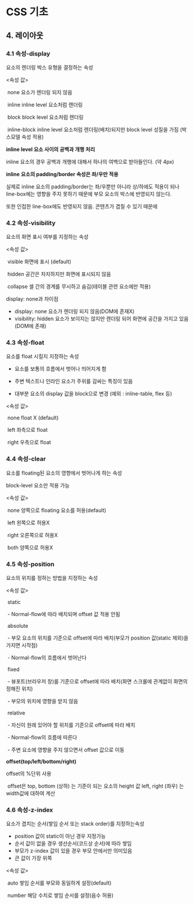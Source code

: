 # CSS 기초

## 4. 레이아웃

### 4.1 속성-display

요소의 렌더링 박스 유형을 결정하는 속성

<속성 값>

​	none				요소가 렌더링 되지 않음

​	inline				inline level 요소처럼 렌더링

​	block				block level 요소처럼 렌더링

​	inline-block	 inline level 요소처럼 렌더링(배치)되지만 block level 성질을 가짐 (박스모델 속성 적용)



**inline level 요소 사이의 공백과 개행 처리**

inline 요소의 경우 공백과 개행에 대해서 하나의 여백으로 받아들인다. (약 4px)



**inline 요소의 padding/border 속성은 좌/우만 적용**

실제로 inline 요소의 padding/border는 좌/우뿐만 아니라 상/하에도 적용이 되나 line-box에는 영향을 주지 못하기 때문에 부모 요소의 박스에 반영되지 않는다.

또한 인접한 line-box에도 반영되지 않음. 콘텐츠가 겹칠 수 있기 때문에



### 4.2 속성-visibility

요소의 화면 표시 여부를 지정하는 속성

<속성 값>

​	visible	화면에 표시 (default)

​	hidden	공간은 차지하지만 화면에 표시되지 않음

​	collapse	셀 간의 경계를 무시하고 숨김(테이블 관련 요소에만 적용)



display: none과 차이점

- display: none		요소가 렌더링 되지 않음(DOM에 존재X)
- visibility: hidden	요소가 보이지는 않지만 렌더링 되어 화면에 공간을 가지고 있음(DOM에 존재)



### 4.3 속성-float

요소를 float 시킬지 지정하는 속성

- 요소를 보통의 흐름에서 벗어나 띄어지게 함

- 주변 텍스트나 인라인 요소가 주위를 감싸는 특징이 있음
- 대부분 요소의 display 값을 block으로 변경 (예외 : inline-table, flex 등)

<속성 값>

​	none	float X (default)

​	left		좌측으로 float

​	right	 우측으로 float



### 4.4 속성-clear

요소를 floating된 요소의 영향에서 벗어나게 하는 속성

block-level 요소만 적용 가능

<속성 값>

​	none	양쪽으로 floating 요소를 허용(default)

​	left		왼쪽으로 허용X

​	right	오른쪽으로 허용X

​	both	양쪽으로 허용X



### 4.5 속성-position

요소의 위치를 정하는 방법을 지정하는 속성

<속성 값>

​	static

​		-	Normal-flow에 따라 배치되며 offset 값 적용 안됨

​	absolute	

​		-	부모 요소의 위치를 기준으로 offset에 따라 배치(부모가 position 값(static 제외)을 가지면 시작점)

​		-	Normal-flow의 흐름에서 벗어난다

​	fixed

​		-	뷰포트(브라우저 창)를 기준으로 offset에 따라 배치(화면 스크롤에 관계없이 화면의 정해진 위치)

​		- 	부모의 위치에 영향을 받지 않음

​	relative

​		-	자신이 원래 있어야 할 위치를 기준으로 offset에 따라 배치

​		-	Normal-flow의 흐름에 따른다

​		-	주변 요소에 영향을 주지 않으면서 offset 값으로 이동



**offset(top/left/bottom/right)**

offset의 %단위 사용

​	offset은 top, bottom (상하) 는 기준이 되는 요소의 height 값 left, right (좌우) 는 width값에 대하여 계산



### 4.6 속성-z-index

요소가 겹치는 순서(쌓임 순서 또는 stack order)를 지정하는속성

- position 값이 static이 아닌 경우 지정가능
- 순서 값이 없을 경우 생선순서(코드상 순서)에 따라 쌓임
- 부모가 z-index 값이 있을 경우 부모 안에서만 의미있음
- 큰 값이 가장 위쪽

<속성 값>

​	auto		 쌓임 순서를 부모와 동일하게 설정(default)

​	number	해당 수치로 쌓임 순서를 설정(음수 허용)